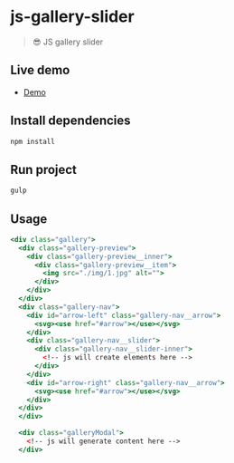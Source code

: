 # js-gallery-slider

> 😎 JS gallery slider

## Live demo

- [Demo](https://alexanderguminskii.github.io/js-gallery-slider/)

## Install dependencies
```bash
npm install
```

## Run project
```bash
gulp
```

## Usage

```jsx
<div class="gallery">
  <div class="gallery-preview">
    <div class="gallery-preview__inner">
      <div class="gallery-preview__item">
        <img src="./img/1.jpg" alt="">
      </div>
    </div>
  </div>
  <div class="gallery-nav">
    <div id="arrow-left" class="gallery-nav__arrow">
      <svg><use href="#arrow"></use></svg>
    </div>
    <div class="gallery-nav__slider">
      <div class="gallery-nav__slider-inner">
        <!-- js will create elements here -->
      </div>
    </div>
    <div id="arrow-right" class="gallery-nav__arrow">
      <svg><use href="#arrow"></use></svg>
    </div>
  </div>
  </div>

  <div class="galleryModal">
    <!-- js will generate content here -->
  </div>
```